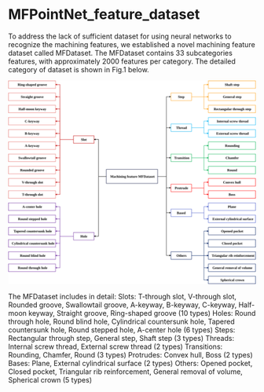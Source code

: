 # MFPointNet_feature_dataset
To address the lack of sufficient dataset for using neural networks to recognize the machining features, we established a novel machining feature dataset called MFDataset. The MFDataset contains 33 subcategories features, with approximately 2000 features per category. The detailed category of dataset is shown in Fig.1 below.

![image](https://github.com/leiruoshan/MFPointNet_feature_dataset/blob/main/Fig1.svg)

The MFDataset includes in detail:
Slots: T-through slot, V-through slot, Rounded groove, Swallowtail groove, A-keyway, B-keyway, C-keyway, Half-moon keyway, Straight groove, Ring-shaped groove (10 types)
Holes: Round through hole, Round blind hole, Cylindrical countersunk hole, Tapered countersunk hole, Round stepped hole, A-center hole (6 types)
Steps: Rectangular through step, General step, Shaft step (3 types)
Threads: Internal screw thread, External screw thread (2 types)
Transitions: Rounding, Chamfer, Round (3 types)
Protrudes: Convex hull, Boss (2 types)
Bases: Plane, External cylindrical surface (2 types)
Others: Opened pocket, Closed pocket, Triangular rib reinforcement, General removal of volume, Spherical crown (5 types)

